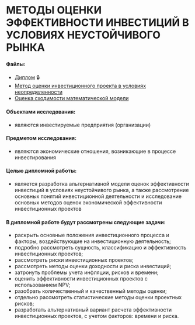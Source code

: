 # МЕТОДЫ ОЦЕНКИ ЭФФЕКТИВНОСТИ ИНВЕСТИЦИЙ В УСЛОВИЯХ НЕУСТОЙЧИВОГО РЫНКА


#### Файлы: 
* [Диплом](https://github.com/Alex110117/math_model/blob/master/%D0%94%D0%B8%D0%BF%D0%BB%D0%BE%D0%BC%20%D0%A4-51.pdf) 🔒
* [Метод оценки инвестиционного проекта в условиях неопределенности](https://github.com/Alex110117/math_model/blob/master/%D0%9C%D0%B5%D1%82%D0%BE%D0%B4%20%D0%BE%D1%86%D0%B5%D0%BD%D0%BA%D0%B8%20%D0%B8%D0%BD%D0%B2%D0%B5%D1%81%D1%82%D0%B8%D1%86%D0%B8%D0%BE%D0%BD%D0%BD%D0%BE%D0%B3%D0%BE%20%D0%BF%D1%80%D0%BE%D0%B5%D0%BA%D1%82%D0%B0%20%D0%B2%20%D1%83%D1%81%D0%BB%D0%BE%D0%B2%D0%B8%D1%8F%D1%85%20%D0%BD%D0%B5%D0%BE%D0%BF%D1%80%D0%B5%D0%B4%D0%B5%D0%BB%D0%B5%D0%BD%D0%BD%D0%BE%D1%81%D1%82%D0%B8.pdf)
* [Оценка сходимости математической модели](https://github.com/Alex110117/math_model/blob/master/%D0%9E%D1%86%D0%B5%D0%BD%D0%BA%D0%B0%20%D1%81%D1%85%D0%BE%D0%B4%D0%B8%D0%BC%D0%BE%D1%81%D1%82%D0%B8%20%D1%80%D0%B0%D0%B7%D1%80%D0%B0%D0%B1%D0%BE%D1%82%D0%B0%D0%BD%D0%BD%D0%BE%D0%B9%20%D0%BC%D0%B0%D1%82%D0%B5%D0%BC%D0%B0%D1%82%D0%B8%D1%87%D0%B5%D1%81%D0%BA%D0%BE%D0%B9%20%D0%BC%D0%BE%D0%B4%D0%B5%D0%BB%D0%B8.pdf)


#### Объектами исследования:
* являются инвестируемые предприятия (организации)

#### Предметом исследования: 
* являются экономические отношения, возникающие в процессе инвестирования

#### Целью дипломной работы:
* является разработка альтернативной модели оценок эффективности инвестиций в условиях неустойчивого рынка, а также рассмотрение основных понятий инвестиционной деятельности и исследование основных методов оценок экономической эффективности инвестиционных проектов


#### В дипломной работе будут рассмотрены следующие задачи: 
* раскрыть основные положения инвестиционного процесса и факторы, воздействующие на инвестиционную деятельность;
* подробно рассмотреть сущность, классификацию и эффективность инвестиционных проектов;
* рассмотреть риски инвестиционных проектов;
* рассмотреть методы оценки доходности и риска инвестиций;
* затронуть проблемы учета инфляции, рисков и времени;
* оценить эффективности инвестиционных проектов с использованием NPV;
* разобрать количественный и качественный методы оценки;
* отдельно рассмотреть статистические методы оценки проектных рисков;
* разработать альтернативный вариант расчета эффективности инвестиционных проектов, с учетом факторов: времени и риска.

